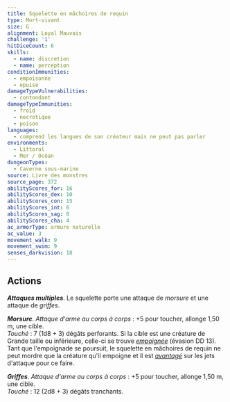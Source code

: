 ```yaml
---
title: Squelette en mâchoires de requin
type: Mort-vivant
size: G
alignment: Loyal Mauvais
challenge: '1'
hitDiceCount: 6
skills:
  - name: discretion
  - name: perception
conditionImmunities:
  - empoisonne
  - epuise
damageTypeVulnerabilities:
  - contondant
damageTypeImmunities:
  - froid
  - necrotique
  - poison
languages:
  - comprend les langues de son créateur mais ne peut pas parler
environments:
  - Littoral
  - Mer / Océan
dungeonTypes:
  - Caverne sous-marine
source: Livre des monstres
source_page: 372
abilityScores_for: 16
abilityScores_dex: 10
abilityScores_con: 15
abilityScores_int: 6
abilityScores_sag: 8
abilityScores_cha: 4
ac_armorType: armure naturelle
ac_value: 3
movement_walk: 9
movement_swim: 9
senses_darkvision: 18
---
```

## Actions
_**Attaques multiples**_. Le squelette porte une attaque de _morsure_ et une attaque de _griffes_.

_**Morsure**_. _Attaque d'arme au corps à corps_ : +5 pour toucher, allonge 1,50 m, une cible.  
_Touché_ : 7 (1d8 + 3) dégâts perforants. Si la cible est une créature de Grande taille ou inférieure, celle-ci se trouve [_empoignée_](/gerer-la-sante-du-personnage/#empoigne) (évasion DD 13). Tant que l'empoignade se poursuit, le squelette en mâchoires de requin ne peut mordre que la créature qu'il empoigne et il est [_avantagé_](/utiliser-les-caracteristiques/#avantage-et-desavantage) sur les jets d'attaque pour ce faire.

_**Griffes**_. _Attaque d'arme au corps à corps_ : +5 pour toucher, allonge 1,50 m, une cible.  
_Touché_ : 12 (2d8 + 3) dégâts tranchants.
